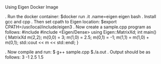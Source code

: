 Using Eigen Docker Image

.	Run the docker container:
$docker run .it .name=eigen eigen bash
.	Install gcc and cpp
.	Then set cpath to Eigen location:
$export CPATH=/usr/local/include/eigen3
.	Now create a sample.cpp program as follows:
#include <iostream>
#include <Eigen/Dense>
using Eigen::MatrixXd;
int main()
{
MatrixXd m(2,2);
m(0,0) = 3;
m(1,0) = 2.5;
m(0,1) = -1;
m(1,1) = m(1,0) + m(0,1);
std::cout << m << std::endl;
}

.	Now compile and run:
$ g++ sample.cpp
$./a.out
.	Output should be as follows:
3 -1
2.5 1.5



